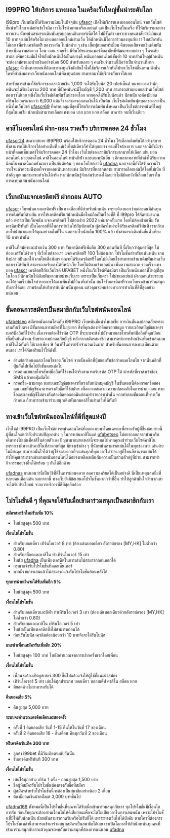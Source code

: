 ## I99PRO ให้บริการ แทงบอล ในเครือเว็บใหญ่ชั้นนำระดับโลก

i99pro เว็บพนันที่ได้รับความนิยมในปัจจุบัน [ufascr](https://www.ufascr.com/) เปิดให้บริการแทงบอลออนไลน์ จากเว็บไซต์ชั้นนำทั่วโลก แต่อย่าเข้าใจผิด เราไม่ใช่ตัวแทนหรือเอเย่นต์ แต่เป็นเว็บไซต์ในเครือ ที่ให้บริการมาอย่างยาวนาน นักพนันสามารถเดิมพันฟุตบอลบนอินเทอร์เน็ตได้ ไม่มีขั้นต่ำ เพราะบางคนสงสัยว่ามีเงินแค่ 10 บาทจะเล่นได้หรือไม่ แทงบอลออนไลน์ผ่านเว็บ ให้นักพนันมีโอกาสร่วมลงทุนกับเรา รีบสมัครกันได้เลย เพื่อรับเครดิตฟรี ของรางวัล โบนัสต่าง ๆ เช่น เสื้อฟุตบอลพรีเมี่ยม คืนยอดเสียจากเงินเดิมพัน ช่วยเพิ่มความสะดวก โอน-ถอน รวดเร็ว มีทีมโปรแกรมเมอร์มืออาชีพที่พัฒนาระบบต่าง ๆ ในระดับสากล เพิ่มความมั่นใจให้กับนักพนันได้เป็นอย่างดี พนันบอลออนไลน์ขั้นต่ำ 10 บาทส่วนใหญ่นักพนันจะต้องสมัครและฝากเงินอย่างน้อย 500 สำหรับหลาย ๆ คนเงินจำนวนนี้ถือว่าเป็นจำนวนที่มาก [ufascr](https://ufascr.net/) ดังนั้นหลายคนที่ต้องการลงทุนจึงตัดสินใจไม่ใช้บริการแล้วหันไปหาเว็บไซต์อื่นแทน ดังนั้นใครที่กำลังมองหาเว็บพนันออนไลน์ที่ลงทุนน้อย สามารถมาใช้บริการกับเราได้เลย

สำหรับการเข้ามาใช้บริการของเราด้วยเงิน 1,000 จะได้รับโบนัส 20 เปอร์เซ็นต์ หมายความว่านักพนันจะได้รับเงินรวม 200 บาท ที่นักพนันจะมีในบัญชี 1,200 บาท สามารถเข้าแทงบอลผ่านเว็บไซต์ของเราได้เลย หนึ่งในเว็บไซต์เดิมพันชั้นนำของโลก หากคุณได้รับโบนัสแล้ว นักพนันจะต้องมียอดเทิร์นโอเวอร์มากกว่า 6,000 แต้มจึงจะสามารถถอนเงินได้ เป็นต้น เว็บไซต์เดิมพันฟุตบอลของเราเป็นหนึ่งในเว็บไซต์ [ufascr69](https://ufascr69.com/) ที่ครอบคลุมที่สุดที่ให้บริการเดิมพันทั้งหมด เป็นเว็บไซต์การพนันที่ใหญ่ที่สุดในเอเชีย นักพนันสามารถเลือกแทงบอล บาส มวย หวย สล็อต บาคาร่า จบที่เว็บเดียว

## คาสิโนออนไลน์ ฝาก-ถอน รวดเร็ว บริการตลอด 24 ชั่วโมง

[ufascr24](https://ufascr24.com/) สะดวกสบาย i99PRO พร้อมให้บริการตลอด 24 ชั่วโมง ให้เลือกเดิมพันได้อย่างสบาย ยังสามารถใช้บริการได้อย่างเต็มที่ แค่เว็บไซต์เดียวก็ทำได้ทุกอย่าง ตามที่ใจต้องการ นอกจากนี้ยังมีเจ้าหน้าที่คอลเซ็นเตอร์ให้บริการตลอด 24 ชั่วโมง เว็บไซต์ของเรามีบริการมากมายให้เลือก เช่น บอลออนไลน์ มวยออนไลน์ คาสิโนออนไลน์ พนันกีฬา และเกมพนันอื่น ๆ อีกหลากหลายที่กำลังได้รับความนิยมในขนาดนี้แถมยังมาแรงเป็นอันดับต้น ๆ ของเว็บไซต์เรานี้ [ufadna](https://ufadna.net/) นอกจากนี้ยังได้รับความไว้วางใจแล้วความพึงพอใจจากคอพนันหลายแห่ง มีบริการที่หลากหลาย สามารถเลือกเล่นได้โดยไม่เบื่อ ที่สำคัญทุกเกมสามารถทำเงินได้จริง หากนักพนันรู้จักเล่นรับรองได้เลยว่าไม่มีผิดหวังที่เลือกเว็บเราในการลงทุนเล่นพนันออนไลน์

## เว็บพนันแจกเครดิตฟรี ฝากถอน AUTO

[ufascr](https://ufascr.bet/) เว็บพนันแจกเครดิตฟรี เป็นทางเลือกที่ดีสำหรับนักพนัน เพราะต้องบอกว่าแต่ละคนมีต้นทุนการเดิมพันที่ต่างกัน การให้เครดิตฟรีแก่นักพนันมือใหม่ถือเป็นเรื่องที่ดี ที่ i99pro ได้จัดทำมานานแล้ว เพราะเป็นเว็บพนัน แจกเครดิตฟรี ไม่ต้องฝาก 2022 แค่ฝากครั้งแรก โดยไม่ต้องฝากเพิ่ม รับเครดิตฟรีทันที เป็นโอกาสที่ดีในการทำเงินให้กับนักพนัน ผู้สมัครใหม่จะได้รับเครดิตฟรีทันที เรากล้ามอบโบนัสมากมายให้คุณอย่างเต็มที่ใน นอกจากโบนัสเต็ม 100% แล้ว ยังสามารถเดิมพันขั้นต่ำเพียง 10 บาทเท่านั้น

คาสิโนที่สมัครและฝากเงิน 300 บาท รับเครดิตฟรีเพิ่มอีก 300 ถอนทันที นี้เรียกว่าคุ้มค่าที่สุด ไม่ต้องแชร์รับได้ง่าย ๆ ที่เว็บไซต์ของเรา แจกเครดิตฟรี 100 ไม่ต้องฝาก โปรโมชั่นสำหรับแฟนพนัน เกมยิงปลา สปินผลไม้ เกมไพ่เสือมังกร คุณจะได้รับเครดิตฟรีโดยไม่มีเงื่อนไขสามารถเข้ามาเดิมพันผ่านเว็บของเราได้ทันที สามารถกดรับเองได้ที่หน้าเว็บ โดยไม่ต้องแจ้งแอดมิน เพิ่มความสะดวก รวดเร็ว แทงบอล [ufascr](https://ufascr.win/) เครดิตฟรีกับเว็บไซต์ UFABET หนึ่งในเว็บไซต์พันธมิตร เป็นเว็บพนันบอลที่ใหญ่ที่สุดในโลก มีนักพนันให้เดิมพันมากมายผ่านเว็บเรา เพราะเป็นเว็บตรง ไม่ผ่านเอเย่นต์ ฝากถอนด้วยระบบออโต้รวดเร็วทันใจทำรายการได้เองเพียงไม่กี่วินาทีเท่านั้น สนใจรับเครดิตฟรีจากเว็บเราเข้ามาร่วมสนุกกับเราได้เลย เราพร้อมให้บริการกับนักพนันทุกคน แล้วคุณจะพบช่องทางการทำเงินที่ดีที่สุดอย่างแน่นอน

## ขั้นตอนการสมัครเป็นสมาชิกกับเว็บไซต์พนันออนไลน์

[ufabetseo](https://ufabetseo.com/) สมัครพนันออนไลน์กับ i99PRO เว็บพนันชั้นนำในเอเชีย การเงินมั่นคงปลอดภัยเพราะเล่นกับเว็บตรง มีขั้นตอนการสมัครที่ไม่ยุ่งยาก สิ่งที่คุณต้องทำคือกรอกข้อมูล รายละเอียดบัญชีธนาคาร เบอร์มือถือที่ใช้จริง เนื่องจากต้องใช้รหัส OTP ที่ระบบจะส่งไปยังหมายเลขโทรศัพท์มือถือที่คุณป้อน เพื่อยืนยันตัวตน รักษาความปลอดภัยบัญชี หลังจากสมัครสมาชิก สามารถทำการฝากเงินเพื่อเข้าเล่นเกมคาสิโนได้ทันที ใช้เวลาเพียง 9 วินาทีในการปรับจำนวนเงินฝาก สำหรับขั้นตอนการลงทะเบียนด้วยตนเอง เราได้จัดเตรียมไว้ให้ดังนี้

*   อ่านข้อกำหนดและเงื่อนไขของเว็บไซต์ จากนั้นคลิกที่ปุ่มยอมรับข้อกำหนดเงื่อนไข จากนั้นคลิกที่ปุ่มถัดไปเพื่อไปยังขั้นตอนต่อไป
*   กรอกหมายเลขโทรศัพท์มือถือที่ใช้งานได้จริงสามารถรับรหัส OTP ได้ นำรหัสที่เราส่งเข้าช่อง SMS แล้วกดปุ่มถัดไป
*   กรอกชื่อ-นามสกุล หมายเลขบัญชีธนาคารที่ตรงกับหน้าสมุดบัญชี ในขั้นตอนนี้ต้องกรอกชื่อของคุณ เลขที่บัญชีธนาคารตรงกับชื่อที่ใช้สมัคร เพื่อความสะดวก ความปลอดภัยในการฝาก-ถอน หากชื่อและเลขบัญชีไม่ตรงกันต้องติดต่อแอดมินก่อนทำรายการเท่านั้น หากทำตามขั้นตอนที่ทางเว็บกำหนด ก็สามารถเข้ามาร่วมสนุกเดิมพันเกมคาสิโนผ่านเว็บได้ทันที 

## ทางเข้าเว็บไซต์พนันออนไลน์ที่ดีที่สุดแห่งปี

เว็บไซต์ i99PRO เป็นเว็บไซต์การพนันออนไลน์ที่ออกแบบมาโดยเฉพาะเพื่อรองรับผู้ที่ชื่นชอบสายนี้ ผู้ที่สนใจแต่กำลังประสบปัญหาต่าง ๆ ในการเล่นคาสิโนแต่ [ufabetseo](https://ufabetseo.co/) ไม่อยากออกจากบ้านหรือเดินทางไปเล่นที่คาสิโนด้วยตัวเอง ปัญหามากมายเหล่านี้จะหมดไปหากคุณเข้าร่วมเว็บไซต์คาสิโน เพราะเรามีทางเข้าคาสิโนที่สะดวกที่สุด มีทางเข้าต่าง ๆ ที่นักพนันสามารถเล่นได้ในทุกช่องทาง เล่นง่ายไม่มีสะดุด สามารถมั่นใจได้ว่าผู้ใช้จะสะดวกที่จะเล่นทุกที่ทุกเวลาไม่ว่าจะอยู่ที่ไหนก็สามารถเล่นได้ ทำให้คุณสามารถเล่นเกมพนันออนไลน์ได้อย่างเพลิดเพลินกับความเป็นส่วนตัวอยู่ที่บ้าน สามารถทำกิจกรรมอย่างอื่นได้พร้อม ๆ กันได้อีกด้วย

[ufadnas](https://ufadnas.com/) แน่นอนว่านี่เป็นวิธีที่ดีในการผ่อนคลาย ลดความเครียดได้เป็นอย่างดี นี่เป็นเหตุผลหนึ่งที่หลายคนเลือกเล่น นอกจากนี้ ทางเว็บยังมีข้อเสนอโปรโมชั่นมากกว่าที่อื่น ทำให้ลูกค้ามั่นใจว่าพวกเขาจะได้รับประโยชน์ จากการบริการที่ดีที่สุดอีกด้วย

## โปรโมชั่นดี ๆ ที่คุณจะได้รับเมื่อเข้ามาร่วมสนุกเป็นสมาชิกกับเรา

**สมัครสมาชิกใหม่รับเพิ่ม 10%**

*   โบนัสสูงสุด 500 บาท

**เงื่อนไขโปรโมชั่น**

*   สำหรับบอลเดี่ยว เทิร์นโอเวอร์ 8 เท่า (ต้องเล่นบอลเดี่ยว อัตราต่อรอง \[MY,HK\] ไม่ต่ำกว่า 0.80)
*   สำหรับสล็อตและคาสิโน ทำเทิร์นโอเวอร์ 15 เท่า
*   โบนัส [ufadna](https://ufadna.win/) เป็นเพียงเครดิตในการเล่นไม่สามารถถอนออกได้
*   กรุณาแจ้งรับโปรโมชั่นที่คอลเซ็นเตอร์
*   หากมีรายการเล่นแล้วไม่สามารถแจ้งรับโปรโมชั่นย้อนหลังได้

**ทุกการฝากเงินจะได้รับเพิ่มอีก 5%**

*   โบนัสสูงสุด 500 บาท

**เงื่อนไขโปรโมชั่น**

*   สำหรับบอลเดี่ยวและกีฬา ทำเทิร์นโอเวอร์ 3 เท่า (ต้องเล่นบอลเดียวด้วยอัตราต่อรอง \[MY,HK\] ไม่ต่ำกว่า 0.80)
*   สำหรับเกมและคาสิโน เทิร์นโอเวอร์ 5 เท่า
*   โบนัสเป็นเพียงเครดิตซึ่งไม่สามารถถอนได้
*   ก่อนรับโบนัส เครดิตต้องน้อยกว่า 10 บาทจึงจะได้รับโบนัส

**แนะนำเพื่อนสมัครรับเพิ่มอีก 20%**

*   โบนัสสูงสุด 100 บาท โบนัสคำนวณจากการฝากครั้งแรกโดยเพื่อน

**เงื่อนไขโปรโมชั่น**

*   เพื่อนจะต้องเปิดยูสเซอร์ 300 ขึ้นไปแล้วแจ้งให้ผู้ใช้ที่แนะนำสมัคร
*   เทิร์นโอเวอร์ 5 เท่า เล่นได้ทุกประเภท บอลเดี่ยว บอลสเต็ป คาสิโน สล็อต หวย
*   มียอดค้างไม่สามารถรับได้

**คืนยอดเสีย 5%**

*   คืนสูงสุด 5,000 บาท

**ระบบจะคำนวณเครดิตเดือนละสองครั้ง**

*   ครั้งที่ 1 คิดยอดเสีย วันที่ 1-15 คืนให้ในวันที่ 17 ของเดือน
*   ครั้งที่ 2 คิดยอดเสีย 16 - สิ้นเดือน คืนทุกวันที่ 2 ของเดือน

**ฟรีเครดิตวันเกิด 300 บาท**

*   ลูกค้า i99bet ที่มีวันเกิดตรงกับวันนั้น 
*   รับเครดิตฟรีทันที 300 บาท

**เงื่อนไขโปรโมชั่น**

*   เล่นได้ทุกอย่าง เทิร์น 1 ครั้ง - ถอนสูงสุด 1,500 บาท
*   ชื่อผู้ที่สมัครรับโปรโมชั่นต้องตรงกับชื่อที่สมัคร
*   ผู้สมัครสำหรับโปรโมชั่นนี้จะต้องเป็นสมาชิกอย่างน้อย 2 เดือน
*   ต้องมียอดเงินฝากตั้งแต่ 3,000 บาทขึ้นไป

[ufadna168](https://ufadna168.com/) ทั้งหมดนี้เป็นโปรโมชั่นที่คุณจะได้รับเมื่อเข้ามาร่วมสนุกกับเรา ทุกโปรโมชั่นมีเงื่อนไขการรับ ก่อนรับคุณจะต้องอ่านเงื่อนไขให้ดีเสียก่อนเพื่อจะได้ไม่เสียเวลาในการเล่นพนัน เพราะโปรโมชั่นที่มีให้กับนักพนัน นักพนันสามารถกดรับหรือไม่รับก็ได้ เพราะทางเว็บไม่ได้บังคับ หากใครที่ต้องการโปรโมชั่นเหล่านี้สามารถเข้ามาร่วมสนุกสมัครเป็นสมาชิกได้เลย เราเปิดโอกาสให้กับนักพนันทุกคนที่เข้ามาร่วมสนุกกับเราแล้วคุณจะพบกับความสนุกที่ต้องการแน่นอน [ufadna](https://ufadna.bet/)